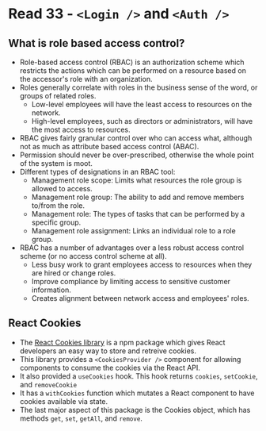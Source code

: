 # Read 33 - `<Login />` and `<Auth />`

## What is role based access control?

- Role-based access control (RBAC) is an authorization scheme which restricts the actions which can be performed on a resource based on the accessor's role with an organization.
- Roles generally correlate with roles in the business sense of the word, or groups of related roles.
  - Low-level employees will have the least access to resources on the network.
  - High-level employees, such as directors or administrators, will have the most access to resources.
- RBAC gives fairly granular control over who can access what, although not as much as attribute based access control (ABAC).
- Permission should never be over-prescribed, otherwise the whole point of the system is moot.
- Different types of designations in an RBAC tool:
  - Management role scope: Limits what resources the role group is allowed to access.
  - Management role group: The ability to add and remove members to/from the role.
  - Management role: The types of tasks that can be performed by a specific group.
  - Management role assignment: Links an individual role to a role group.
- RBAC has a number of advantages over a less robust access control scheme (or no access control scheme at all).
  - Less busy work to grant employees access to resources when they are hired or change roles.
  - Improve compliance by limiting access to sensitive customer information.
  - Creates alignment between network access and employees' roles.

## React Cookies

- The [React Cookies library](https://www.npmjs.com/package/react-cookie) is a npm package which gives React developers an easy way to store and retreive cookies.
- This library provides a `<CookiesProvider />` component for allowing components to consume the cookies via the React API.
- It also provided a `useCookies` hook. This hook returns `cookies`, `setCookie`, and `removeCookie`
- It has a `withCookies` function which mutates a React component to have cookies available via state.
- The last major aspect of this package is the Cookies object, which has methods `get`, `set`, `getAll`, and `remove`.
